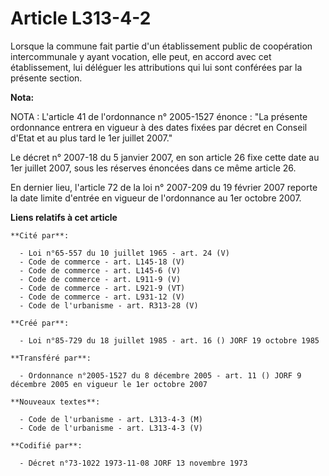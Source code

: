 # Article L313-4-2

Lorsque la commune fait partie d'un établissement public de coopération intercommunale y ayant vocation, elle peut, en accord
avec cet établissement, lui déléguer les attributions qui lui sont conférées par la présente section.

**Nota:**

NOTA : L'article 41 de l'ordonnance n° 2005-1527 énonce : "La présente ordonnance entrera en vigueur à des dates fixées par
décret en Conseil d'Etat et au plus tard le 1er juillet 2007."

Le décret n° 2007-18 du 5 janvier 2007, en son article 26 fixe cette date au 1er juillet 2007, sous les réserves énoncées
dans ce même article 26.

En dernier lieu, l'article 72 de la loi n° 2007-209 du 19 février 2007 reporte la date limite d'entrée en vigueur de
l'ordonnance au 1er octobre 2007.

**Liens relatifs à cet article**

	**Cité par**:

	  - Loi n°65-557 du 10 juillet 1965 - art. 24 (V)
	  - Code de commerce - art. L145-18 (V)
	  - Code de commerce - art. L145-6 (V)
	  - Code de commerce - art. L911-9 (V)
	  - Code de commerce - art. L921-9 (VT)
	  - Code de commerce - art. L931-12 (V)
	  - Code de l'urbanisme - art. R313-28 (V)

	**Créé par**:

	  - Loi n°85-729 du 18 juillet 1985 - art. 16 () JORF 19 octobre 1985

	**Transféré par**:

	  - Ordonnance n°2005-1527 du 8 décembre 2005 - art. 11 () JORF 9 décembre 2005 en vigueur le 1er octobre 2007

	**Nouveaux textes**:

	  - Code de l'urbanisme - art. L313-4-3 (M)
	  - Code de l'urbanisme - art. L313-4-3 (V)

	**Codifié par**:

	  - Décret n°73-1022 1973-11-08 JORF 13 novembre 1973

